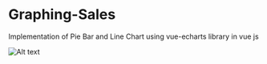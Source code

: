 # Graphing-Sales
Implementation of Pie Bar and Line Chart using vue-echarts library in vue js

![Alt text](./src/assets/image.png)

